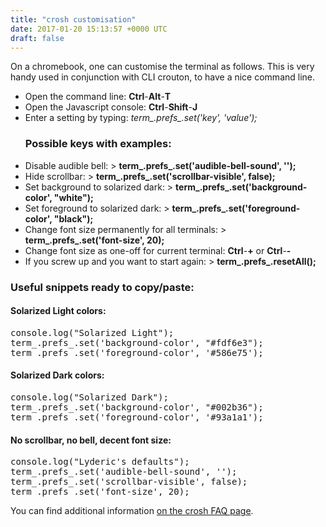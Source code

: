 ```yaml
---
title: "crosh customisation"
date: 2017-01-20 15:13:57 +0000 UTC
draft: false
---
```

On a chromebook, one can customise the terminal as follows. This is very handy used in conjunction with CLI crouton, to have a nice command line.
<ul>
 	<li>Open the command line: <strong>Ctrl</strong>-<strong>Alt</strong>-<strong>T</strong></li>
 	<li>Open the Javascript console: <strong>Ctrl</strong>-<strong>Shift</strong>-<b>J</b></li>
 	<li>Enter a setting by typing: <em>term_.prefs_.set('key', 'value');</em>
<h3>Possible keys with examples:</h3>
</li>
 	<li>Disable audible bell:
&gt; <strong>term_.prefs_.set('audible-bell-sound', '');</strong></li>
 	<li>Hide scrollbar:
&gt; <strong>term_.prefs_.set('scrollbar-visible', false);</strong></li>
 	<li>Set background to solarized dark:
&gt; <strong>term_.prefs_.set('background-color', "white");</strong></li>
 	<li>Set foreground to solarized dark:
&gt; <strong>term_.prefs_.set('foreground-color', "black");</strong></li>
 	<li>Change font size permanently for all terminals:
&gt; <strong>term_.prefs_.set('font-size', 20);</strong></li>
 	<li>Change font size as one-off for current terminal:
<strong>Ctrl</strong>-<strong>+</strong> or <strong>Ctrl</strong>-<strong>-</strong></li>
 	<li>If you screw up and you want to start again:
&gt; <strong>term_.prefs_.resetAll();</strong></li>
</ul>
<h3>Useful snippets ready to copy/paste:</h3>
<h4>Solarized Light colors:</h4>
<pre>console.log("Solarized Light");
term_.prefs_.set('background-color', "#fdf6e3");
term_.prefs_.set('foreground-color', '#586e75');
</pre>
<h4>Solarized Dark colors:</h4>
<pre>console.log("Solarized Dark");
term_.prefs_.set('background-color', "#002b36");
term_.prefs_.set('foreground-color', '#93a1a1');
</pre>
<h4>No scrollbar, no bell, decent font size:</h4>
<pre>console.log("Lyderic's defaults");
term_.prefs_.set('audible-bell-sound', '');
term_.prefs_.set('scrollbar-visible', false);
term_.prefs_.set('font-size', 20);
</pre>

You can find additional information <a href="https://github.com/davidben/mosh-chrome/blob/master/chromeapps/hterm/doc/faq.txt" target="_blank">on the crosh FAQ page</a>.